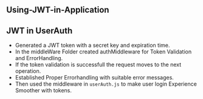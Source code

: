 ## Using-JWT-in-Application

## JWT in UserAuth
  - Generated a JWT token with a secret key and expiration time.
  - In the middleWare Folder created authMiddleware for Token Validation and ErrorHandling.
  - If the token validation is successfull the request moves to the next operation.
  - Established Proper Errorhandling with suitable error messages.
  - Then used the middleware in `userAuth.js` to make user login Experience Smoother with tokens.
